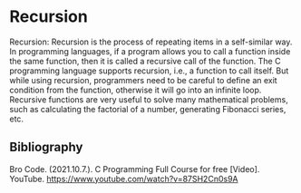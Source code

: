 # Recursion

Recursion: Recursion is the process of repeating items in a self-similar way. In programming languages, if a program allows you to call a function inside the same function, then it is called a recursive call of the function. The C programming language supports recursion, i.e., a function to call itself. But while using recursion, programmers need to be careful to define an exit condition from the function, otherwise it will go into an infinite loop. Recursive functions are very useful to solve many mathematical problems, such as calculating the factorial of a number, generating Fibonacci series, etc.

## Bibliography

Bro Code. (2021.10.7.). C Programming Full Course for free [Video]. YouTube. https://www.youtube.com/watch?v=87SH2Cn0s9A